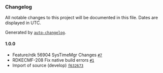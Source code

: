 ### Changelog

All notable changes to this project will be documented in this file. Dates are displayed in UTC.

Generated by [`auto-changelog`](https://github.com/CookPete/auto-changelog).

#### 1.0.0

- Feature/rdk 56904 SysTimeMgr Changes [`#7`](https://github.com/rdkcentral/systemtimemgr/pull/7)
- RDKECMF-208 Fix native build errors [`#1`](https://github.com/rdkcentral/systemtimemgr/pull/1)
- Import of source (develop) [`f632673`](https://github.com/rdkcentral/systemtimemgr/commit/f632673f122f84b74abfca32b67c503ab4037c5f)
